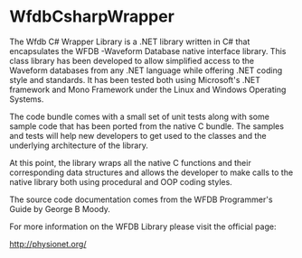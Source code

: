 WfdbCsharpWrapper
=================
The Wfdb C# Wrapper Library is a .NET library written in C# that encapsulates the WFDB -Waveform Database native interface library. This class library has been developed to allow simplified access to the Waveform databases from any .NET language while offering .NET coding style and standards. It has been tested both using Microsoft's .NET framework and Mono Framework under the Linux and Windows Operating Systems.

The code bundle comes with a small set of unit tests along with some sample code that has been ported from the native C bundle. The samples and tests will help new developers to get used to the classes and the underlying architecture of the library.

At this point, the library wraps all the native C functions and their corresponding data structures and allows the developer to make calls to the native library both using procedural and OOP coding styles.

The source code documentation comes from the WFDB Programmer's Guide by George B Moody.

For more information on the WFDB Library please visit the official page:

http://physionet.org/